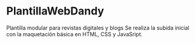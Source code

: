 # PlantillaWebDandy
Plantilla modular para revistas digitales y blogs
Se realiza la subida inicial con la maquetación básica en HTML, CSS y JavaSript.
